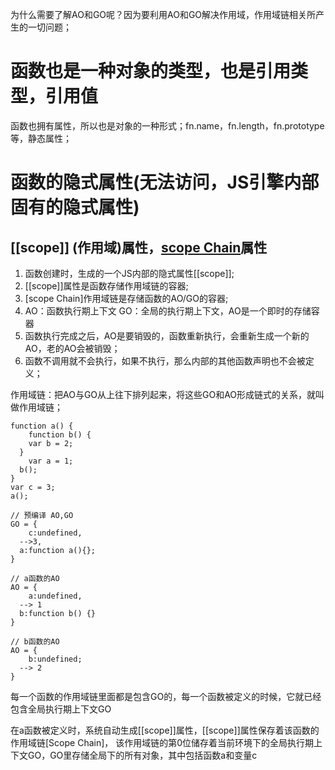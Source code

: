 为什么需要了解AO和GO呢？因为要利用AO和GO解决作用域，作用域链相关所产生的一切问题；

# 函数也是一种对象的类型，也是引用类型，引用值
函数也拥有属性，所以也是对象的一种形式；fn.name，fn.length，fn.prototype等，静态属性；

# 函数的隐式属性(无法访问，JS引擎内部固有的隐式属性)
## [[scope]] (作用域)属性，[scope Chain](作用域链)属性

1. 函数创建时，生成的一个JS内部的隐式属性[[scope]];
2. [[scope]]属性是函数存储作用域链的容器;
3. [scope Chain]作用域链是存储函数的AO/GO的容器;
4. AO：函数执行期上下文    GO：全局的执行期上下文，AO是一个即时的存储容器
5. 函数执行完成之后，AO是要销毁的，函数重新执行，会重新生成一个新的AO，老的AO会被销毁；
6. 函数不调用就不会执行，如果不执行，那么内部的其他函数声明也不会被定义；

作用域链：把AO与GO从上往下排列起来，将这些GO和AO形成链式的关系，就叫做作用域链；

```
function a() {
	function b() {
  	var b = 2;
  }
	var a = 1;
  b();
}
var c = 3;
a();

// 预编译 AO,GO
GO = {
	c:undefined,
  -->3,
  a:function a(){};
}

// a函数的AO
AO = {
	a:undefined,
  --> 1
  b:function b() {}
}

// b函数的AO 
AO = {
	b:undefined;
  --> 2
}
```

每一个函数的作用域链里面都是包含GO的，每一个函数被定义的时候，它就已经包含全局执行期上下文GO

在a函数被定义时，系统自动生成[[scope]]属性，[[scope]]属性保存着该函数的作用域链[Scope Chain]， 该作用域链的第0位储存着当前环境下的全局执行期上下文GO，GO里存储全局下的所有对象，其中包括函数a和变量c